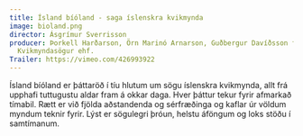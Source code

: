 ```yaml
---
title: Ísland bíóland - saga íslenskra kvikmynda
image: bioland.png
director: Ásgrímur Sverrisson
producer: Þorkell Harðarson, Örn Marinó Arnarson, Guðbergur Davíðsson fyrir
  Kvikmyndasögur ehf.
Trailer: https://vimeo.com/426993922
---
```

Ísland bíóland er þáttaröð í tíu hlutum um sögu íslenskra kvikmynda, allt frá upphafi tuttugustu aldar fram á okkar daga. Hver þáttur tekur fyrir afmarkað tímabil. Rætt er við fjölda aðstandenda og sérfræðinga og kaflar úr völdum myndum teknir fyrir. Lýst er sögulegri þróun, helstu áföngum og loks stöðu í samtímanum.